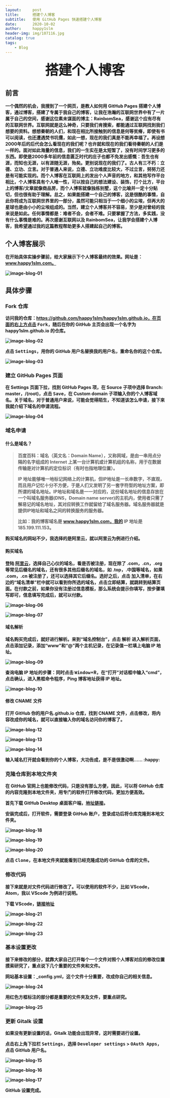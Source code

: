```yaml
---
layout:     post
title:      搭建个人博客
subtitle:   使用 GitHub Pages 快速搭建个人博客
date:       2020-10-02
author:     happy1slm
header-img: img/107116.jpg
catalog: true
tags:
    - Blog
---
```






<center><span style="color:inherit;font-size:3em;"><b>搭建个人博客<b></span></center>

## 前言

一个偶然的机会，我搜到了一个网页，是教人如何用 GitHub Pages 搭建个人博客，通过博客，搭建了专属于我自己的博客，让我在浩瀚的互联网世界中有了一片属于自己的空间，感谢这位素未谋面的博主：RainbomSea，感谢这个应有尽有的互联网世界。互联网就是这么神奇，只要我们肯搜索，都能通过互联网找到我们想要的资料。想想秦朝的人们，和现在相比所接触到的信息是何等贫瘠，即使有书可以阅读，也还遭遇焚书坑儒，如此一想，现在的我们真是不能再幸福了。再设想2000年后的后代会怎么看现在的我们呢？也许就和现在的我们看待秦朝的人们是一样的。面对如此海量的信息，我们的一生实在是太短暂了，没有时间学习更多的东西。即使是2000多年前的信息匮乏时代的庄子也都不免发出感慨：吾生也有涯，而知也无涯，以有涯随无涯，殆矣。更别说现在的我们了。古人有三不朽：立德、立功、立言。对于普通人来说，立德、立功难度比较大，不过立言，努努力还是有可能实现的。而个人博客在互联网上的发出个人声音的地方，和其他写作平台相比，个人博客具有个人唯一性，可以按自己的想法建设、装饰，打个比方，平台上的博客/文章就像商品房，而个人博客就像独栋别墅，这个比喻并一定十分贴切，但也很有助于理解。总之，如果能搭建一个自己的博客，这是很酷的事情，自此你将成为互联网世界里的一部分，虽然可能只相当于一个细小的尘埃，但再大的星球也是由小小的尘埃组成的。当然，建立个人博客并不容易，至少是对曾经的我来说是如此。任何事情都是：难者不会，会者不难。只要掌握了方法，多实践，没有什么事情是难的。再次感谢互联网以及 RainbomSea，让我学会搭建个人博客，我希望通过我的这篇教程帮助更多人搭建起自己的博客。

## 个人博客展示

在开始具体实操步骤前，给大家展示下个人博客最终的效果。网址是：www.happy1slm.com。

![image-blog-01](https://cdn.jsdelivr.net/gh/happy1slm/cloudimg@master/image-blog-01.jpg)

## 具体步骤

### Fork 仓库

访问我的仓库：https://github.com/happy1slm/happy1slm.github.io，在页面的右上方点击 <kbd>Fork</kbd>，随后在你的 GitHub 主页会出现一个名字为 happy1slm.github.io 的仓库。

![image-blog-02](https://cdn.jsdelivr.net/gh/happy1slm/cloudimg@master/image-blog-02.jpg)

点击 <kbd>Settings</kbd>，用你的 GitHub 用户名替换我的用户名，重命名你的这个仓库。

![image-blog-03](https://cdn.jsdelivr.net/gh/happy1slm/cloudimg@master/image-blog-03.jpg)

### 建立 GitHub Pages 页面

在 Settings 页面下拉，找到 GitHub Pages 项，在 Source 子项中选择 Branch: master，/(root)，点击 <kbd>Save</kbd>，在 Custom domain 子项输入你的个人博客域名。关于域名，对于普通用户来说，可能会觉得陌生，不知道该怎么申请，接下来我就介绍下域名的申请流程。

![image-blog-04](https://cdn.jsdelivr.net/gh/happy1slm/cloudimg@master/image-blog-04.jpg)

### 域名申请

#### 什么是域名？

> 百度百科：域名（英文名：Domain Name），又称网域，是由一串用点分隔的名字组成的 Internet 上某一台计算机或计算机组的名称，用于在数据传输是对计算机的定位标识（有时也指地理位置）。
>
> IP 地址能够唯一地标记网络上的计算机，但IP地址是一长串数字，不直观，而且用户记忆十分不方便，于是人们又发明了另一套字符型的地址方案，即所谓的域名地址。IP地址和域名是一一对应的，这份域名地址的信息存放在一个叫域名服务器(DNS，Domain name server)的主机内，使用者只需了解易记的域名地址，其对应转换工作就留给了域名服务器。域名服务器就是提供IP地址和域名之间的转换服务的服务器。
>
> 比如：我的博客域名是 www.happy1slm.com，我的 IP 地址是 185.199.111.153。
>

购买域名的网站不少，我选择的是阿里云，就以阿里云为例进行介绍。

#### 购买域名

登陆 [阿里云](https://wanwang.aliyun.com/domain/)，选择自己心仪的域名，看是否被注册，现在除了 .com，.cn，.org 等常见后缀名的域名，还有很多其他后缀名的域名，如 .top，.中国等域名，如果 .com，.cn 被注册了，还可以选择其它后缀名。选好之后，点击 <kbd>加入清单</kbd>，在右边的“域名清单”栏中就可以看到你所选的域名，点击<kbd>立即结算</kbd>，就跳转到结算页面。在付款之前，如果你没有注册过信息模板，那么系统会提示你填写，按步骤填写即可，信息填写完成后，就可以付款。

![image-blog-06](https://cdn.jsdelivr.net/gh/happy1slm/cloudimg@master/image-blog-06.jpg)

![image-blog-07](https://i.loli.net/2020/10/01/63haUVgJFYIiqPy.jpg)

#### 域名解析

域名购买完成后，就好进行解析。来到“域名控制台”，点击 <kbd>解析</kbd> 进入解析页面，点击<kbd>添加记录</kbd>，添加“www”和“@”两个主机记录，在记录值一栏填上电脑 IP 地址。

![image-blog-09](https://i.loli.net/2020/10/01/4hQLHNAqDu7iUSF.jpg)

查询电脑 IP 地址的步骤：同时点击 <kbd>Window</kbd>+R，在“打开”对话框中输入“cmd”，点击<kbd>确认</kbd>，进入黑框命令程序，Ping 博客地址获得 IP 地址。

![image-blog-10](https://i.loli.net/2020/10/01/kgYqXJCya1dDGOK.jpg)

#### 修改 CNAME 文件

打开 GitHub 你的用户名.github.io 仓库，找到 CNAME 文件，点击修改，将内容改成你的域名，就可以直接输入你的域名访问你的博客了。

![image-blog-12](https://i.loli.net/2020/10/01/pwlJScztU71PL4k.jpg)

![image-blog-13](https://i.loli.net/2020/10/01/mYv8IT3wsd7kOt6.jpg)

![image-blog-14](https://i.loli.net/2020/10/01/8vzFX3SZGHWrRPk.jpg)

输入域名打开就会看到你的个人博客，大功告成，是不是很激动啊…… :happy:

### 克隆仓库到本地文件夹

在 GitHub 官网上也能修改代码，只是没有那么方便，因此，可以将 GitHub 仓库的内容克隆到本地文件夹，用专门的软件打开修改代码，更加方便高效。

首先下载 GitHub Desktop 桌面客户端，[地址链接](https://desktop.github.com/)。 

安装完成后，打开软件，需要登录 GitHub 账户，登录成功后将仓库克隆到本地文件夹。

![image-blog-18](https://cdn.jsdelivr.net/gh/happy1slm/cloudimg@master/image-blog-18.jpg)

![image-blog-19](https://cdn.jsdelivr.net/gh/happy1slm/cloudimg@master/image-blog-19.jpg)

![image-blog-20](https://cdn.jsdelivr.net/gh/happy1slm/cloudimg@master/image-blog-20.jpg)

点击 <kbd>Clone</kbd>，在本地文件夹就能看到已经克隆成功的 GitHub 仓库的文件。

### 修改代码

接下来就是对文件代码进行修改了。可以使用的软件不少，比如 VScode，Atom，我以 VScode 为例进行说明。

下载 VScode，[链接地址](https://code.visualstudio.com/)

![image-blog-21](https://cdn.jsdelivr.net/gh/happy1slm/cloudimg@master/image-blog-21.jpg)

![image-blog-22](https://cdn.jsdelivr.net/gh/happy1slm/cloudimg@master/image-blog-22.jpg)

![image-blog-23](https://cdn.jsdelivr.net/gh/happy1slm/cloudimg@master/image-blog-23.jpg)

### 基本设置更改

接下来修改的部分，就靠大家自己打开每个一个文件对照个人博客对应的修改位置摸索研究了，重点说下几个重要的文件夹和文件。

网站基本设置：**_config.yml**，这个文件十分重要，改成你自己的相关信息。

![image-blog-24](https://cdn.jsdelivr.net/gh/happy1slm/cloudimg@master/image-blog-24.jpg)

用红色方框标注的部分都是重要的文件夹及文件，要重点研究。

![image-blog-25](https://cdn.jsdelivr.net/gh/happy1slm/cloudimg@master/image-blog-25.jpg)

### 更新 Gitalk 设置

如果没有更新设置的话，Gitalk 功能会出现异常，这时需要进行设置。

点击右上角下拉栏 <kbd>Settings</kbd>，选择 <kbd>Developer settings</kbd> > <kbd>OAuth Apps</kbd>，点击 GitHub 用户名。

![image-blog-15](https://i.loli.net/2020/10/01/EtXKmjSbQRJ8LeV.jpg)

![image-blog-16](https://i.loli.net/2020/10/01/CTEL6DjxURKlmnW.jpg)

![image-blog-17](https://i.loli.net/2020/10/01/CTEL6DjxURKlmnW.jpg)

GitHub 设置完成。
